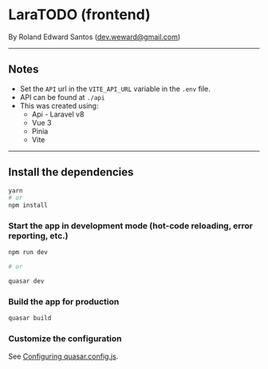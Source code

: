 # LaraTODO (frontend)

By Roland Edward Santos (dev.weward@gmail.com)


---

## Notes

- Set the `API` url in the `VITE_API_URL` variable in the `.env` file.
- API can be found at `./api`
- This was created using:
  - Api - Laravel v8
  - Vue 3
  - Pinia
  - Vite

---
## Install the dependencies
```bash
yarn
# or
npm install
```

### Start the app in development mode (hot-code reloading, error reporting, etc.)
```bash
npm run dev

# or

quasar dev
```


### Build the app for production
```bash
quasar build
```

### Customize the configuration
See [Configuring quasar.config.js](https://v2.quasar.dev/quasar-cli-vite/quasar-config-js).
